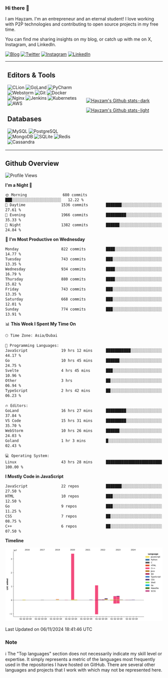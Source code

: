 ### Hi there 👋

I am Hayzam. I'm an entrepreneur and an eternal student! I love working with P2P technologies and contributing to open source projects in my free time.

You can find me sharing insights on my blog, or catch up with me on X, Instagram, and LinkedIn.

[![Blog](https://img.shields.io/badge/Blog-%2312100E.svg?&style=for-the-badge&logo=medium&logoColor=white)](https://hayzam.com)
[![Twitter](https://img.shields.io/badge/Twitter-%231DA1F2.svg?&style=for-the-badge&logo=X&logoColor=white)](https://twitter.com/hayzam_js)
[![Instagram](https://img.shields.io/badge/Instagram-%23E4405F.svg?&style=for-the-badge&logo=instagram&logoColor=white)](https://instagram.com/hayzam.ts)
[![LinkedIn](https://img.shields.io/badge/LinkedIn-%230077B5.svg?&style=for-the-badge&logo=linkedin&logoColor=white)](https://www.linkedin.com/in/hayzam-s-2b9b95139/)

<table width="100%">
<tr>
<td width="50%">

## Editors & Tools

![CLion](https://img.shields.io/badge/-CLion-000000?style=flat&logo=CLion)
![GoLand](https://img.shields.io/badge/-GoLand-000000?style=flat&logo=Goland)
![PyCharm](https://img.shields.io/badge/-PyCharm-000000?style=flat&logo=PyCharm)
![Webstorm](https://img.shields.io/badge/-WebStorm-000000?style=flat&logo=WebStorm)
![Git](https://img.shields.io/badge/-Git-000000?style=flat&logo=git)
![Docker](https://img.shields.io/badge/-Docker-000000?style=flat&logo=docker)
![Nginx](https://img.shields.io/badge/-Nginx-000000?style=flat&logo=nginx)
![Jenkins](https://img.shields.io/badge/-Jenkins-000000?style=flat&logo=jenkins)
![Kubernetes](https://img.shields.io/badge/-Kubernetes-000000?style=flat&logo=kubernetes)
![AWS](https://img.shields.io/badge/-AWS-000000?style=flat&logo=amazon-aws)

## Databases

![MySQL](https://img.shields.io/badge/-MySQL-000000?style=flat&logo=mysql)
![PostgreSQL](https://img.shields.io/badge/-PostgreSQL-000000?style=flat&logo=postgresql)
![MongoDB](https://img.shields.io/badge/-MongoDB-000000?style=flat&logo=mongodb)
![SQLite](https://img.shields.io/badge/-SQLite-000000?style=flat&logo=sqlite)
![Redis](https://img.shields.io/badge/-Redis-000000?style=flat&logo=redis)
![Cassandra](https://img.shields.io/badge/-Cassandra-000000?style=flat&logo=apache-cassandra)
</div>

<td width="50%">
 
[![Hayzam's Github stats-dark](https://github-readme-stats.vercel.app/api?username=hayzamjs&show_icons=true&theme=dark#gh-dark-mode-only)](https://github.com/anuraghazra/github-readme-stats#gh-dark-mode-only)
 
[![Hayzam's Github stats-light](https://github-readme-stats.vercel.app/api?username=hayzamjs&show_icons=true&theme=default#gh-light-mode-only)](https://github.com/anuraghazra/github-readme-stats#gh-light-mode-only)

</td>
</tr>
</table>
 
## Github Overview


<!--START_SECTION:waka-->
![Profile Views](http://img.shields.io/badge/Profile%20Views-5-blue)

**I'm a Night 🦉** 

```text
🌞 Morning                680 commits         ███░░░░░░░░░░░░░░░░░░░░░░   12.22 % 
🌆 Daytime                1536 commits        ███████░░░░░░░░░░░░░░░░░░   27.61 % 
🌃 Evening                1966 commits        █████████░░░░░░░░░░░░░░░░   35.33 % 
🌙 Night                  1382 commits        ██████░░░░░░░░░░░░░░░░░░░   24.84 % 
```
📅 **I'm Most Productive on Wednesday** 

```text
Monday                   822 commits         ████░░░░░░░░░░░░░░░░░░░░░   14.77 % 
Tuesday                  743 commits         ███░░░░░░░░░░░░░░░░░░░░░░   13.35 % 
Wednesday                934 commits         ████░░░░░░░░░░░░░░░░░░░░░   16.79 % 
Thursday                 880 commits         ████░░░░░░░░░░░░░░░░░░░░░   15.82 % 
Friday                   743 commits         ███░░░░░░░░░░░░░░░░░░░░░░   13.35 % 
Saturday                 668 commits         ███░░░░░░░░░░░░░░░░░░░░░░   12.01 % 
Sunday                   774 commits         ███░░░░░░░░░░░░░░░░░░░░░░   13.91 % 
```


📊 **This Week I Spent My Time On** 

```text
🕑︎ Time Zone: Asia/Dubai

💬 Programming Languages: 
JavaScript               19 hrs 12 mins      ███████████░░░░░░░░░░░░░░   44.17 % 
Go                       10 hrs 45 mins      ██████░░░░░░░░░░░░░░░░░░░   24.75 % 
Svelte                   4 hrs 45 mins       ███░░░░░░░░░░░░░░░░░░░░░░   10.96 % 
Other                    3 hrs               ██░░░░░░░░░░░░░░░░░░░░░░░   06.94 % 
TypeScript               2 hrs 42 mins       ██░░░░░░░░░░░░░░░░░░░░░░░   06.23 % 

🔥 Editors: 
GoLand                   16 hrs 27 mins      █████████░░░░░░░░░░░░░░░░   37.84 % 
VS Code                  15 hrs 31 mins      █████████░░░░░░░░░░░░░░░░   35.70 % 
WebStorm                 10 hrs 26 mins      ██████░░░░░░░░░░░░░░░░░░░   24.03 % 
Goland                   1 hr 3 mins         █░░░░░░░░░░░░░░░░░░░░░░░░   02.43 % 

💻 Operating System: 
Linux                    43 hrs 28 mins      █████████████████████████   100.00 % 
```

**I Mostly Code in JavaScript** 

```text
JavaScript               22 repos            ███████░░░░░░░░░░░░░░░░░░   27.50 % 
HTML                     10 repos            ███░░░░░░░░░░░░░░░░░░░░░░   12.50 % 
Go                       9 repos             ███░░░░░░░░░░░░░░░░░░░░░░   11.25 % 
CSS                      7 repos             ██░░░░░░░░░░░░░░░░░░░░░░░   08.75 % 
C++                      6 repos             ██░░░░░░░░░░░░░░░░░░░░░░░   07.50 % 
```



**Timeline**

![Lines of Code chart](https://raw.githubusercontent.com/hayzamjs/hayzamjs/main/assets/bar_graph.png)


 Last Updated on 06/11/2024 18:41:46 UTC
<!--END_SECTION:waka-->


### Note 

:information_source: The "Top languages" section does not necessarily indicate my skill level or expertise. It simply represents a metric of the languages most frequently used in the repositories I have hosted on GitHub. There are several other languages and projects that I work with which may not be represented here. 

